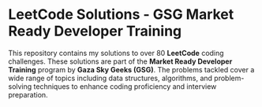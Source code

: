 # LeetCode Solutions - GSG Market Ready Developer Training

This repository contains my solutions to over 80 **LeetCode** coding challenges. These solutions are part of the **Market Ready Developer Training** program by **Gaza Sky Geeks (GSG)**. The problems tackled cover a wide range of topics including data structures, algorithms, and problem-solving techniques to enhance coding proficiency and interview preparation.
